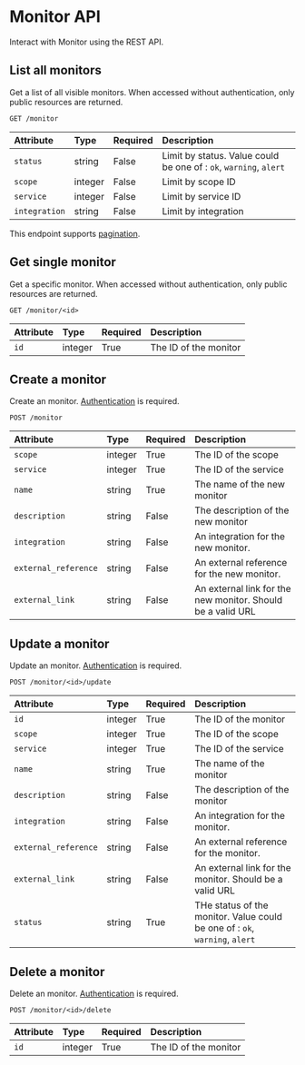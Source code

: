 # Monitor API

Interact with Monitor using the REST API.

## List all monitors

Get a list of all visible monitors. When accessed without authentication, only public resources are returned.

```
GET /monitor
```

| Attribute | Type | Required | Description |
|:----------|:-----|:---------|:------------|
| `status`      | string  | False | Limit by status. Value could be one of : `ok`, `warning`, `alert` |
| `scope`       | integer | False | Limit by scope ID |
| `service`     | integer | False | Limit by service ID |
| `integration` | string  | False | Limit by integration |

This endpoint supports [pagination](./pagination.md).

## Get single monitor

Get a specific monitor. When accessed without authentication, only public resources are returned.

```
GET /monitor/<id>
```

| Attribute | Type | Required | Description |
|:----------|:-----|:---------|:------------|
| `id` | integer | True | The ID of the monitor |


## Create a monitor

Create an monitor. [Authentication](./authentication.md) is required.

```
POST /monitor
```

| Attribute | Type | Required | Description |
|:----------|:-----|:---------|:------------|
| `scope`              | integer | True  | The ID of the scope |
| `service`            | integer | True  | The ID of the service |
| `name`               | string  | True  | The name of the new monitor |
| `description`        | string  | False | The description of the new monitor |
| `integration`        | string  | False | An integration for the new monitor. |
| `external_reference` | string  | False | An external reference for the new monitor. |
| `external_link`      | string  | False | An external link for the new monitor. Should be a valid URL |

## Update a monitor

Update an monitor. [Authentication](./authentication.md) is required.

```
POST /monitor/<id>/update
```

| Attribute | Type | Required | Description |
|:----------|:-----|:---------|:------------|
| `id`                 | integer | True  | The ID of the monitor |
| `scope`              | integer | True  | The ID of the scope |
| `service`            | integer | True  | The ID of the service |
| `name`               | string  | True  | The name of the monitor |
| `description`        | string  | False | The description of the monitor |
| `integration`        | string  | False | An integration for the monitor. |
| `external_reference` | string  | False | An external reference for the monitor. |
| `external_link`      | string  | False | An external link for the monitor. Should be a valid URL |
| `status`             | string  | True  | THe status of the monitor. Value could be one of : `ok`, `warning`, `alert` |

## Delete a monitor

Delete an monitor. [Authentication](./authentication.md) is required.

```
POST /monitor/<id>/delete
```

| Attribute | Type | Required | Description |
|:----------|:-----|:---------|:------------|
| `id` | integer | True | The ID of the monitor |